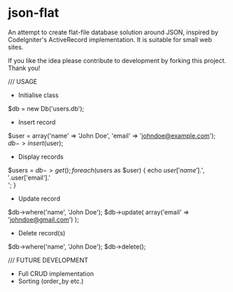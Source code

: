 # json-flat
An attempt to create flat-file database solution around JSON, inspired by CodeIgniter's ActiveRecord implementation. It is suitable for small web sites.

If you like the idea please contribute to development by forking this project.
Thank you!

/// USAGE

+ Initialise class

$db = new Db('users.db');

+ Insert record

$user = array('name' => 'John Doe', 'email' => 'johndoe@example.com');
$db->insert($user);

+ Display records

$users = $db->get();
foreach($users as $user)
{
  echo $user['name'].', '.$user['email'].'<br>';
}

+ Update record

$db->where('name', 'John Doe');
$db->update( array('email' => 'johndoe@gmail.com') );

+ Delete record(s)

$db->where('name', 'John Doe');
$db->delete();


/// FUTURE DEVELOPMENT
+ Full CRUD implementation
+ Sorting (order_by etc.)
